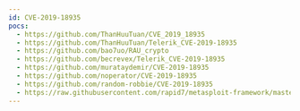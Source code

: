 ```yaml
---
id: CVE-2019-18935
pocs:
  - https://github.com/ThanHuuTuan/CVE_2019_18935
  - https://github.com/ThanHuuTuan/Telerik_CVE-2019-18935
  - https://github.com/bao7uo/RAU_crypto
  - https://github.com/becrevex/Telerik_CVE-2019-18935
  - https://github.com/murataydemir/CVE-2019-18935
  - https://github.com/noperator/CVE-2019-18935
  - https://github.com/random-robbie/CVE-2019-18935
  - https://raw.githubusercontent.com/rapid7/metasploit-framework/master/modules/exploits/windows/http/telerik_rau_deserialization.rb
---
```

